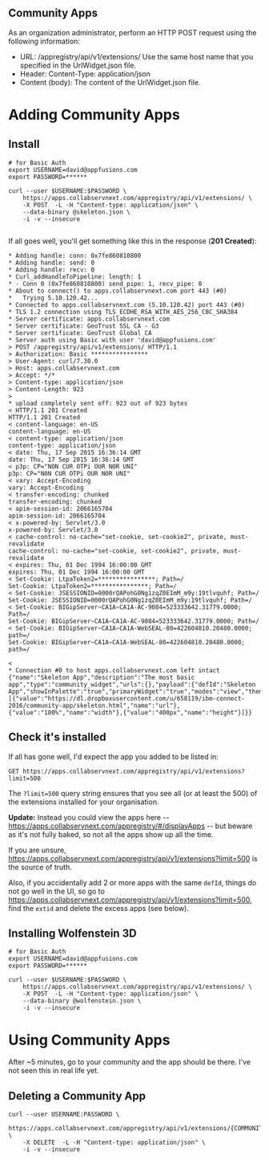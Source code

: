 ## Community Apps

As an organization administrator, perform an HTTP POST request using the following information:

* URL: <sc host>/appregistry/api/v1/extensions/
Use the same host name that you specified in the UrlWidget.json file.
* Header: Content-Type: application/json
* Content (body): The content of the UrlWidget.json file.

# Adding Community Apps
## Install


````
# for Basic Auth
export USERNAME=david@appfusions.com
export PASSWORD=******

curl --user $USERNAME:$PASSWORD \
    https://apps.collabservnext.com/appregistry/api/v1/extensions/ \
    -X POST  -L -H "Content-type: application/json" \
    --data-binary @skeleton.json \
    -i -v --insecure
	
````	


If all goes well, you'll get something like this in the response (**201 Created**):

````
* Adding handle: conn: 0x7fe860810800
* Adding handle: send: 0
* Adding handle: recv: 0
* Curl_addHandleToPipeline: length: 1
* - Conn 0 (0x7fe860810800) send_pipe: 1, recv_pipe: 0
* About to connect() to apps.collabservnext.com port 443 (#0)
*   Trying 5.10.120.42...
* Connected to apps.collabservnext.com (5.10.120.42) port 443 (#0)
* TLS 1.2 connection using TLS_ECDHE_RSA_WITH_AES_256_CBC_SHA384
* Server certificate: apps.collabservnext.com
* Server certificate: GeoTrust SSL CA - G3
* Server certificate: GeoTrust Global CA
* Server auth using Basic with user 'david@appfusions.com'
> POST /appregistry/api/v1/extensions/ HTTP/1.1
> Authorization: Basic ****************
> User-Agent: curl/7.30.0
> Host: apps.collabservnext.com
> Accept: */*
> Content-type: application/json
> Content-Length: 923
> 
* upload completely sent off: 923 out of 923 bytes
< HTTP/1.1 201 Created
HTTP/1.1 201 Created
< content-language: en-US
content-language: en-US
< content-type: application/json
content-type: application/json
< date: Thu, 17 Sep 2015 16:36:14 GMT
date: Thu, 17 Sep 2015 16:36:14 GMT
< p3p: CP="NON CUR OTPi OUR NOR UNI"
p3p: CP="NON CUR OTPi OUR NOR UNI"
< vary: Accept-Encoding
vary: Accept-Encoding
< transfer-encoding: chunked
transfer-encoding: chunked
< apim-session-id: 2066165704
apim-session-id: 2066165704
< x-powered-by: Servlet/3.0
x-powered-by: Servlet/3.0
< cache-control: no-cache="set-cookie, set-cookie2", private, must-revalidate
cache-control: no-cache="set-cookie, set-cookie2", private, must-revalidate
< expires: Thu, 01 Dec 1994 16:00:00 GMT
expires: Thu, 01 Dec 1994 16:00:00 GMT
< Set-Cookie: LtpaToken2=****************; Path=/
Set-Cookie: LtpaToken2=****************; Path=/
< Set-Cookie: JSESSIONID=0000rQAPohG0Ng1zqZ0EImM_m9y:19tlvquhf; Path=/
Set-Cookie: JSESSIONID=0000rQAPohG0Ng1zqZ0EImM_m9y:19tlvquhf; Path=/
< Set-Cookie: BIGipServer~CA1A~CA1A-AC-9084=523333642.31779.0000; Path=/
Set-Cookie: BIGipServer~CA1A~CA1A-AC-9084=523333642.31779.0000; Path=/
< Set-Cookie: BIGipServer~CA1A~CA1A-WebSEAL-80=422604810.20480.0000; path=/
Set-Cookie: BIGipServer~CA1A~CA1A-WebSEAL-80=422604810.20480.0000; path=/

< 
* Connection #0 to host apps.collabservnext.com left intact
{"name":"Skeleton App","description":"The most basic app","type":"community_widget","urls":{},"payload":{"defId":"Skeleton App","showInPalette":"true","primaryWidget":"true","modes":"view","themes":"wpthemeThinwpthemeNarrowwpthemeWidewpthemeBanner","url":"https://apps.collabservnext.com/connections/resources/web/com.ibm.social.urliWidget.web.resources/widget/urlWidget.xml","itemSet":[{"value":"https://dl.dropboxusercontent.com/u/658119/ibm-connect-2016/community-app/skeleton.html","name":"url"},{"value":"100%","name":"width"},{"value":"400px","name":"height"}]}}

````	

## Check it's installed

If all has gone well, I'd expect the app you added to be listed in:

````
GET https://apps.collabservnext.com/appregistry/api/v1/extensions?limit=500
````
The `?limit=500` query string ensures that you see all (or at least the 500) of the extensions installed for your organisation.

**Update:** Instead you could view the apps here -- https://apps.collabservnext.com/appregistry/#/displayApps -- but beware as it's not fully baked, so not all the apps show up all the time. 

If you are unsure, https://apps.collabservnext.com/appregistry/api/v1/extensions?limit=500 is the source of truth.

Also, if you accidentally add 2 or more apps with the same `defId`, things do not go well in the UI, so go to https://apps.collabservnext.com/appregistry/api/v1/extensions?limit=500, find the `extid` and delete the excess apps (see below).


## Installing Wolfenstein 3D




````
# for Basic Auth
export USERNAME=david@appfusions.com
export PASSWORD=******

curl --user $USERNAME:$PASSWORD \
    https://apps.collabservnext.com/appregistry/api/v1/extensions/ \
    -X POST  -L -H "Content-type: application/json" \
    --data-binary @wolfenstein.json \
    -i -v --insecure	
````	


# Using Community Apps

After ~5 minutes, go to your community and the app should be there. I've not seen this in real life yet.


## Deleting a Community App

````
curl --user USERNAME:PASSWORD \
    https://apps.collabservnext.com/appregistry/api/v1/extensions/{COMMUNITY_APP_ID_HERE} \
    -X DELETE  -L -H "Content-type: application/json" \
    -i -v --insecure
````	



